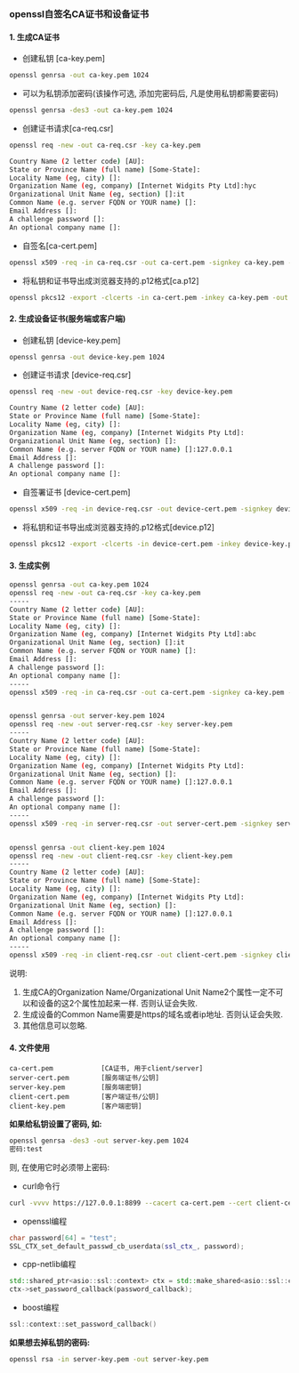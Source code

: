 ### openssl自签名CA证书和设备证书

#### 1. 生成CA证书
+ 创建私钥 [ca-key.pem]
```bash
openssl genrsa -out ca-key.pem 1024
```
+  可以为私钥添加密码(该操作可选, 添加完密码后, 凡是使用私钥都需要密码)
```bash
openssl genrsa -des3 -out ca-key.pem 1024
```
+ 创建证书请求[ca-req.csr]
```bash
openssl req -new -out ca-req.csr -key ca-key.pem

Country Name (2 letter code) [AU]:
State or Province Name (full name) [Some-State]:
Locality Name (eg, city) []:
Organization Name (eg, company) [Internet Widgits Pty Ltd]:hyc
Organizational Unit Name (eg, section) []:it
Common Name (e.g. server FQDN or YOUR name) []:
Email Address []:
A challenge password []:      
An optional company name []:
```
+ 自签名[ca-cert.pem]
```bash
openssl x509 -req -in ca-req.csr -out ca-cert.pem -signkey ca-key.pem -days 3650
```
+ 将私钥和证书导出成浏览器支持的.p12格式[ca.p12]
```bash
openssl pkcs12 -export -clcerts -in ca-cert.pem -inkey ca-key.pem -out ca.p12
```
#### 2. 生成设备证书(服务端或客户端) 
+ 创建私钥 [device-key.pem]
```bash
openssl genrsa -out device-key.pem 1024
```
+  创建证书请求 [device-req.csr]
```bash
openssl req -new -out device-req.csr -key device-key.pem

Country Name (2 letter code) [AU]:
State or Province Name (full name) [Some-State]:
Locality Name (eg, city) []:
Organization Name (eg, company) [Internet Widgits Pty Ltd]:
Organizational Unit Name (eg, section) []:
Common Name (e.g. server FQDN or YOUR name) []:127.0.0.1
Email Address []:
A challenge password []:
An optional company name []:
```
+ 自签署证书 [device-cert.pem]
```bash
openssl x509 -req -in device-req.csr -out device-cert.pem -signkey device-key.pem -CA ca-cert.pem -CAkey ca-key.pem -CAcreateserial -days 3650
```
+ 将私钥和证书导出成浏览器支持的.p12格式[device.p12]
```bash
openssl pkcs12 -export -clcerts -in device-cert.pem -inkey device-key.pem -out device.p12  
```

#### 3. 生成实例

```bash
openssl genrsa -out ca-key.pem 1024
openssl req -new -out ca-req.csr -key ca-key.pem
-----
Country Name (2 letter code) [AU]:
State or Province Name (full name) [Some-State]:
Locality Name (eg, city) []:
Organization Name (eg, company) [Internet Widgits Pty Ltd]:abc
Organizational Unit Name (eg, section) []:it
Common Name (e.g. server FQDN or YOUR name) []:
Email Address []:
A challenge password []:      
An optional company name []:
-----
openssl x509 -req -in ca-req.csr -out ca-cert.pem -signkey ca-key.pem -days 3650


openssl genrsa -out server-key.pem 1024
openssl req -new -out server-req.csr -key server-key.pem
-----
Country Name (2 letter code) [AU]:
State or Province Name (full name) [Some-State]:
Locality Name (eg, city) []:
Organization Name (eg, company) [Internet Widgits Pty Ltd]:
Organizational Unit Name (eg, section) []:
Common Name (e.g. server FQDN or YOUR name) []:127.0.0.1
Email Address []:
A challenge password []:
An optional company name []:
-----
openssl x509 -req -in server-req.csr -out server-cert.pem -signkey server-key.pem -CA ca-cert.pem -CAkey ca-key.pem -CAcreateserial -days 3650


openssl genrsa -out client-key.pem 1024
openssl req -new -out client-req.csr -key client-key.pem
-----
Country Name (2 letter code) [AU]:
State or Province Name (full name) [Some-State]:
Locality Name (eg, city) []:
Organization Name (eg, company) [Internet Widgits Pty Ltd]:
Organizational Unit Name (eg, section) []:
Common Name (e.g. server FQDN or YOUR name) []:127.0.0.1
Email Address []:
A challenge password []:
An optional company name []:
-----
openssl x509 -req -in client-req.csr -out client-cert.pem -signkey client-key.pem -CA ca-cert.pem -CAkey ca-key.pem -CAcreateserial -days 3650
```

说明:

1. 生成CA的Organization Name/Organizational Unit Name2个属性一定不可以和设备的这2个属性加起来一样. 否则认证会失败. 
2. 生成设备的Common Name需要是https的域名或者ip地址. 否则认证会失败. 
3. 其他信息可以忽略.

#### 4. 文件使用
```
ca-cert.pem            [CA证书, 用于client/server]
server-cert.pem        [服务端证书/公钥]
server-key.pem         [服务端密钥]
client-cert.pem        [客户端证书/公钥]
client-key.pem         [客户端密钥]
```
__如果给私钥设置了密码, 如:__
```bash
openssl genrsa -des3 -out server-key.pem 1024
密码:test
```
则, 在使用它时必须带上密码:
+ curl命令行
```bash
curl -vvvv https://127.0.0.1:8899 --cacert ca-cert.pem --cert client-cert.pem --key client-key.pem --pass test
```
+ openssl编程
```cpp
char password[64] = "test";
SSL_CTX_set_default_passwd_cb_userdata(ssl_ctx_, password);
```
+ cpp-netlib编程
```cpp
std::shared_ptr<asio::ssl::context> ctx = std::make_shared<asio::ssl::context>(asio::ssl::context::sslv23);
ctx->set_password_callback(password_callback);
```
+ boost编程
```cpp
ssl::context::set_password_callback()
```

__如果想去掉私钥的密码:__
```bash
openssl rsa -in server-key.pem -out server-key.pem
```

